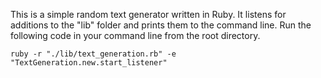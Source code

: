 This is a simple random text generator written in Ruby. It listens for additions to the "lib" folder and prints them to the command line. Run the following code in your command line from the root directory.

    ruby -r "./lib/text_generation.rb" -e "TextGeneration.new.start_listener"
